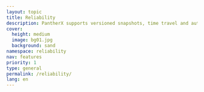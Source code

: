 ```yaml
---
layout: topic
title: Reliability
description: PantherX supports versioned snapshots, time travel and automatic backup.
cover:
  height: medium
  image: bg01.jpg
  background: sand
namespace: reliability
nav: features
priority: 1
type: general
permalink: /reliability/
lang: en
---
```

